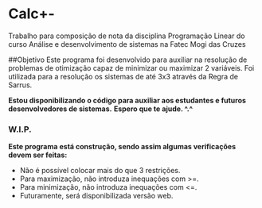 # Calc+-
Trabalho para composição de nota da disciplina Programação Linear do curso Análise e desenvolvimento de sistemas na Fatec Mogi das Cruzes

##Objetivo
Este programa foi desenvolvido para auxiliar na resolução de problemas de otimização capaz de minimizar ou maximizar 2 variáveis.
Foi utilizada para a resolução os sistemas de até 3x3 através da Regra de Sarrus.

**Estou disponibilizando o código para auxiliar aos estudantes e futuros desenvolvedores de sistemas.**
**Espero que te ajude. ^.^**

### W.I.P.
**Este programa está construção, sendo assim algumas verificações devem ser feitas:**
* Não é possível colocar mais do que 3 restrições.
* Para maximização, não introduza inequações com >=.
* Para minimização, não introduza inequações com <=.
* Futuramente, será disponibilizada versão web.

